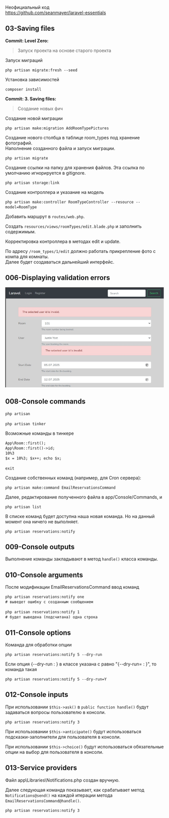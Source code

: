 Неофициальный код  
https://github.com/seanmayer/laravel-essentials

## 03-Saving files

**Commit: Level Zero:**

> Запуск проекта на основе старого проекта

Запуск миграций

    php artisan migrate:fresh --seed

Установка зависимостей

    composer install

**Commit: 3. Saving files:**

> Создание новых фич

Создание новой миграции

    php artisan make:migration AddRoomTypePictures

Создание нового столбца в таблице room_types под хранение фотографий.   
Наполнение созданного файла и запуск миграции.  

    php artisan migrate

Создание ссылки на папку для хранения файлов. Эта ссылка по умолчанию игнорируется в gitignore.

    php artisan storage:link

Создание контроллера и указание на модель

    php artisan make:controller RoomTypeController --resource --model=RoomType

Добавить маршрут в `routes/web.php`.

Создать `resources/views/roomTypes/edit.blade.php` и заполнить содержимым. 

Корректировка контроллера в методах edit и update.  

По адресу `/room_types/1/edit` должно работать прикрепление фото с компа для комнаты.  
Далее будет создаваться дальнейший интерфейс.  

## 006-Displaying validation errors

<img src="img/display_form_errors.jpg" alt="drawing" width="600"/>

## 008-Console commands

    php artisan

    php artisan tinker

Возможные команды в тинкере

    App\Room::first();
    App\Room::first()->id;
    10%3
    $x = 10%3; $x++; echo $x;

    exit

Создание собственных команд (например, для Cron сервера):

    php artisan make:command EmailReservationsCommand

Далее, редактирование полученного файла в app/Console/Commands, и

    php artisan list

В списке команд будет доступна наша новая команда. Но на данный момент она ничего не выполняет.

    php artisan reservations:notify

## 009-Console outputs

Выполнение команды закладывают в метод `handle()` класса команды.  

## 010-Console arguments

После модификации EmailReservationsCommand ввод команд

    php artisan reservations:notify one
    # выведет ошибку с созданным сообщением

    php artisan reservations:notify 1
    # будет выведена (подсчитана) одна строка

## 011-Console options

Команда для обработки опции

    php artisan reservations:notify 5 --dry-run

Если опция {--dry-run : } в классе указана с равно "{--dry-run= : }", то команда такая

    php artisan reservations:notify 5 --dry-run=Y

## 012-Console inputs

При использовании `$this->ask()` в `public function handle()` будут задаваться вопросы пользователю в консоли.

    php artisan reservations:notify 3

При использовании `$this->anticipate()` будут использоваться подсказки-заполнители для пользователя в консоли.

При использовании `$this->choice()` будут использоваться обязательные опции на выбор для пользователя в консоли.

## 013-Service providers

Файл app\Libraries\Notifications.php создан вручную.  

Далее следующая команда показывает, как срабатывает метод `Notifications@send()` на каждой итерации метода `EmailReservationsCommand@handle()`. 

    php artisan reservations:notify 3

## 